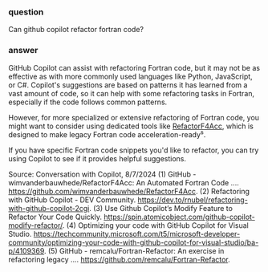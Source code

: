 ### question
Can github copilot refactor fortran code?

### answer

GitHub Copilot can assist with refactoring Fortran code, but it may not be as effective as with more commonly used languages like Python, JavaScript, or C#. Copilot's suggestions are based on patterns it has learned from a vast amount of code, so it can help with some refactoring tasks in Fortran, especially if the code follows common patterns.

However, for more specialized or extensive refactoring of Fortran code, you might want to consider using dedicated tools like [RefactorF4Acc](https://github.com/wimvanderbauwhede/RefactorF4Acc), which is designed to make legacy Fortran code acceleration-ready⁵.

If you have specific Fortran code snippets you'd like to refactor, you can try using Copilot to see if it provides helpful suggestions.

Source: Conversation with Copilot, 8/7/2024
(1) GitHub - wimvanderbauwhede/RefactorF4Acc: An Automated Fortran Code .... https://github.com/wimvanderbauwhede/RefactorF4Acc.
(2) Refactoring with GitHub Copilot - DEV Community. https://dev.to/rnubel/refactoring-with-github-copilot-2cgi.
(3) Use Github Copilot’s Modify Feature to Refactor Your Code Quickly. https://spin.atomicobject.com/github-copilot-modify-refactor/.
(4) Optimizing your code with GitHub Copilot for Visual Studio. https://techcommunity.microsoft.com/t5/microsoft-developer-community/optimizing-your-code-with-github-copilot-for-visual-studio/ba-p/4109369.
(5) GitHub - remcalu/Fortran-Refactor: An exercise in refactoring legacy .... https://github.com/remcalu/Fortran-Refactor.